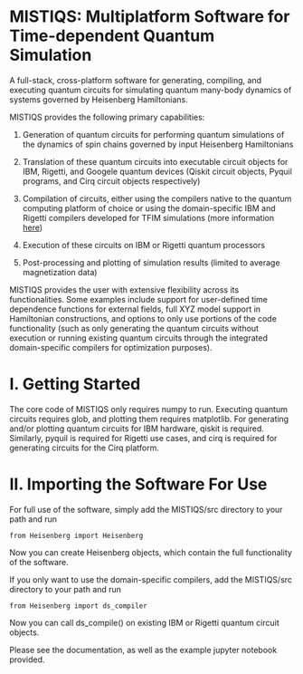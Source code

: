 # MISTIQS: Multiplatform Software for Time-dependent Quantum Simulation
A full-stack, cross-platform software for generating, compiling, and executing quantum circuits for simulating quantum many-body dynamics of systems governed by Heisenberg Hamiltonians.

MISTIQS provides the following primary capabilities:

1) Generation of quantum circuits for performing quantum simulations of the dynamics of spin chains governed by input Heisenberg Hamiltonians

2) Translation of these quantum circuits into executable circuit objects for IBM, Rigetti, and Googele quantum devices (Qiskit circuit objects, Pyquil programs, and Cirq circuit objects respectively)

3) Compilation of circuits, either using the compilers native to the quantum computing platform of choice or using the domain-specific IBM and Rigetti compilers developed for TFIM simulations (more information [here](https://arxiv.org/abs/2004.07418))

4) Execution of these circuits on IBM or Rigetti quantum processors

5) Post-processing and plotting of simulation results (limited to average magnetization data)

MISTIQS provides the user with extensive flexibility across its functionalities. Some examples include support for user-defined time dependence functions for external fields, full XYZ model support in Hamiltonian constructions, and options to only use portions of the code functionality (such as only generating the quantum circuits without execution or running existing quantum circuits through the integrated domain-specific compilers for optimization purposes).


# I. Getting Started
The core code of MISTIQS only requires numpy to run. Executing quantum circuits requires glob, and plotting them requires matplotlib. For generating and/or plotting quantum circuits for IBM hardware, qiskit is required. Similarly, pyquil is required for Rigetti use cases, and cirq is required for generating circuits for the Cirq platform.

# II. Importing the Software For Use

For full use of the software, simply add the MISTIQS/src directory to your path and run

    from Heisenberg import Heisenberg

Now you can create Heisenberg objects, which contain the full functionality of the software.

If you only want to use the domain-specific compilers, add the MISTIQS/src directory to your path and run

    from Heisenberg import ds_compiler

Now you can call ds_compile() on existing IBM or Rigetti quantum circuit objects.


Please see the documentation, as well as the example jupyter notebook provided.
